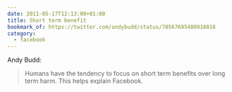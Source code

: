 ```yaml
---
date: 2011-05-17T12:13:00+01:00
title: Short term benefit
bookmark_of: https://twitter.com/andybudd/status/70567695480918016
category:
  - facebook
---
```


Andy Budd:

> Humans have the tendency to focus on short term benefits over long term harm. This helps explain Facebook.
